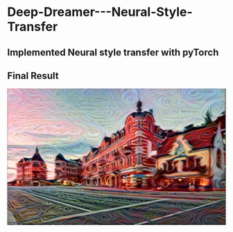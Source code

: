 # Deep-Dreamer---Neural-Style-Transfer
## Implemented Neural style transfer with pyTorch
## Final Result
![](Result.png)
